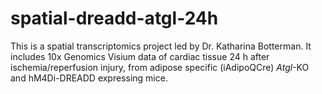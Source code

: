 # spatial-dreadd-atgl-24h

This is a spatial transcriptomics project led by Dr. Katharina Botterman. It includes 10x Genomics Visium data of cardiac tissue 24 h after ischemia/reperfusion injury, from adipose specific (iAdipoQCre) *Atgl*-KO and hM4Di-DREADD expressing mice.
